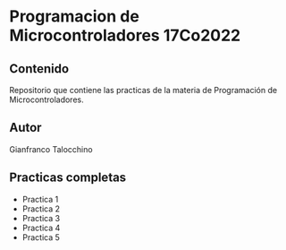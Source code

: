 # Programacion de Microcontroladores 17Co2022

## Contenido
Repositorio que contiene las practicas de la
materia de Programación de Microcontroladores.

## Autor
Gianfranco Talocchino

## Practicas completas
* Practica 1
* Practica 2
* Practica 3
* Practica 4
* Practica 5
